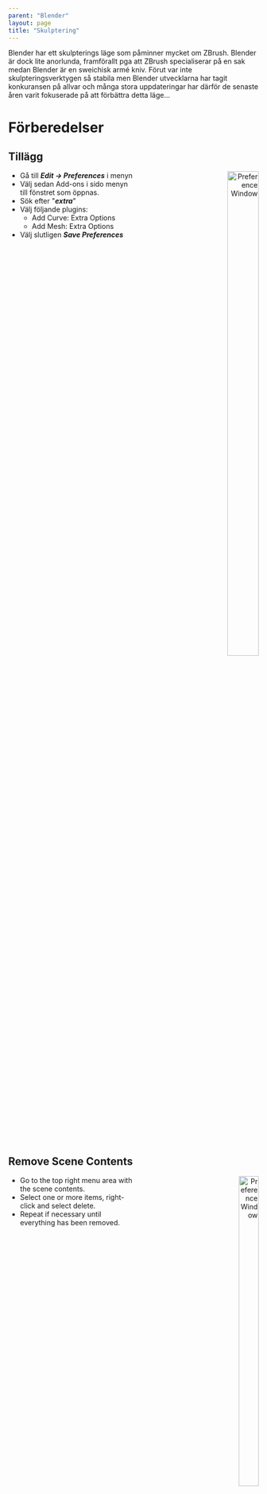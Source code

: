 ```yaml
---
parent: "Blender"
layout: page
title: "Skulptering"
---
```


Blender har ett skulpterings läge som påminner mycket om ZBrush. Blender är dock lite anorlunda, framförallt pga att ZBrush specialiserar på en sak medan Blender är en sweichisk armé kniv. Förut var inte skulpteringsverktygen så stabila men Blender utvecklarna har tagit konkuransen på allvar och många stora uppdateringar har därför de senaste åren varit fokuserade på att förbättra detta läge...

# Förberedelser

## Tillägg

<div style="float:right; text-align:right; width:50%; display:inline-block;">
  <img src="/dokument/assets/blender-sculpting-preferences-add_ons.JPG" alt="Preference Window" width="50%">
</div>

* Gå till ***Edit -> Preferences*** i menyn
* Välj sedan Add-ons i sido menyn till fönstret som öppnas.
* Sök efter "***extra***"
* Välj följande plugins:
  * Add Curve: Extra Options
  * Add Mesh: Extra Options
* Välj slutligen ***Save Preferences***

<div style="clear:right;"></div>

## Remove Scene Contents

<div style="float:right; text-align:right; width:50%; display:inline-block;">
  <img src="/dokument/assets/blender-sculpting-delete_sceen_contents.JPG" alt="Preference Window" width="40%">
</div>

* Go to the top right menu area with the scene contents.
* Select one or more items, right-click and select delete.
* Repeat if necessary until everything has been removed.

<div style="clear:both;"></div>

## Add Rounded Cube

<div style="float:right; text-align:right; width:30%; display:inline-block;">
  <img src="/dokument/assets/blender-sculpting-add_rounded_cube.JPG" alt="Preference Window" width="30%"><br/>
  <img src="/dokument/assets/blender-sculpting-add_rounded_cube-options.JPG" alt="Preference Window" width="30%">
</div>

Försäkra dig om att du är i ***Object Mode*** läget:
* Tryck *****ctrl + tab***** för att öppna läges-cirkel-menyn.
* Välj "***object mode***"

Lägg nu till en rundad kub:
* sss

<div style="clear:both;"></div>

# Vektyg
...

# Referencer
* [Blender 2.9 Tutorial - Stylized Character Modeling - Part 1 of 9: Head Blockout & Rough Sculpt](https://youtu.be/UKI8_PAFFz4)
